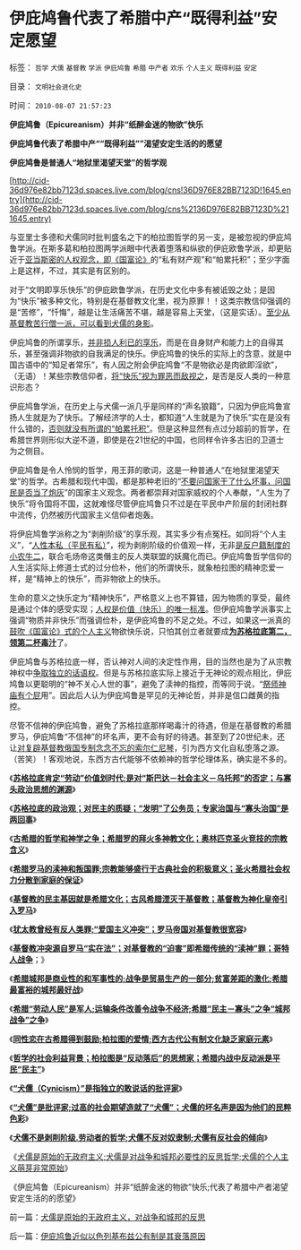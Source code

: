 # 伊庇鸠鲁代表了希腊中产“既得利益”安定愿望

标签： `哲学` `犬儒` `基督教` `学派` `伊庇鸠鲁` `希腊` `中产者` `欢乐` `个人主义` `既得利益` `安定` 

目录： `文明社会进化史`

时间： `2010-08-07 21:57:23`

**伊庇鸠鲁（Epicureanism）并非“纸醉金迷的物欲”快乐**

**伊庇鸠鲁代表了希腊中产““既得利益””渴望安定生活的的愿望**

**伊庇鸠鲁是普通人“地狱里渴望天堂”的哲学观**

[http://cid-36d976e82bb7123d.spaces.live.com/blog/cns!36D976E82BB7123D!1645.entry](http://cid-36d976e82bb7123d.spaces.live.com/blog/cns%2136D976E82BB7123D%211645.entry)

与亚里士多德和犬儒同时批判盛名之下的柏拉图哲学的另一支，是被忽视的伊庇鸠鲁学派。在斯多葛和柏拉图两学派眼中代表着堕落和纵欲的伊庇欧鲁学派，却更贴近于[亚当斯密的人权观念，即《国富论》](../../../2009/11/6/斯密的《道德情操论》和君权贵族的道德情操.md)的“私有财产观”和“帕累托积”；至少字面上是这样，不过，其实是有区别的。

对于“文明即享乐快乐”的伊庇欧鲁学派，在历史文化中多有被诋毁之处；是因为“快乐”被多种文化，特别是在基督教文化里，视为原罪！！这类宗教信仰强调的是“苦修”，“忏悔”，越是让生活痛苦不堪，越是容易上天堂，（这是实话）。[至少从基督教苦行僧一派，可以看到犬儒的身影](../../../2010/5/6/为什么“缺乏信仰”的社会总是生机勃勃？.md)。

伊庇鸠鲁的所谓享乐，[并非损人利已的享乐](../../../2010/1/30/普世价值观中邪恶，和邪恶的“极”.md)，而是在自身财产和能力上的自得其乐，甚至强调非物欲的自我满足的快乐。伊庇鸠鲁的快乐的实际上的含意，就是中国古语中的“知足者常乐”，有人因之附会伊庇鸠鲁“不是物欲必是肉欲即淫欲”，（无语）！某些宗教信仰者，[将“快乐”视为罪恶而敌视之](../../../2009/11/5/没有天生的原罪，没有天生的原债.md)，是否是反人类的一种意识形态？

伊庇鸠鲁学派，在历史上与犬儒一派几乎是同样的“声名狼籍”，只因为伊庇鸠鲁宣扬人生就是为了快乐。了解经济学的人士，都知道“人生就是为了快乐”实在是没有什么错的，[否则就没有所谓的“帕累托积”](../../../2010/4/28/进化论就是天人合一不能批；.md)。但是这种显然有点过分超前的哲学，在希腊世界则形似大逆不道，即使是在21世纪的中国，也同样令许多古旧的卫道士为之侧目。

伊庇鸠鲁是令人怜悯的哲学，用王菲的歌词，这是一种普通人“在地狱里渴望天堂”的哲学。古希腊和现代中国，都是那种老旧的“[不要问国家干了什么坏事，问国民是否当了炮灰](../../../2009/7/28/不要问国家对你做了什么，要问你为国家做了什么.md)”的国家主义观念。两者都崇拜对国家威权的个人奉献，“人生为了快乐”将令国将不国，这就难怪尽管伊庇鸠鲁只不过是在平民中产阶层的封闭社群中流传，仍然被历代国家主义信仰者炮轰。

将伊庇鸠鲁学派称之为“剥削阶级”的享乐观，其实多少有点冤枉。如同将“个人主义”，“[人性本私（平民有私）](../../../2009/11/4/什么是“我”及人性本私和熵恒增加定律.md)”，视为剥削阶级的价值观一样，无非[是反户籍制度的小农牛二](../../../2009/10/30/全国被剥离的国民福利集中在几个城市分发好吗？.md)，联合毛炀帝这类僭主的反人类联盟的妖魔化而已。伊庇鸠鲁哲学信仰的人生活实际上修道士式的过分俭朴，他们的所谓快乐，就象柏拉图的精神恋爱一样，是“精神上的快乐”，而非物欲上的快乐。

生命的意义之快乐定为“精神快乐”，严格意义上也不算错，因为物质的享受，最终是通过个体的感受实现；[人权是价值（快乐）的唯一标准](http://blog.sina.com.cn/s/blog_4a78b4ee0100k5sh.html)。但伊庇鸠鲁学派事实上强调“物质并非快乐”而强调俭朴，是伊庇鸠鲁的不足之处。不过，如果这一派真的[鼓吹《国富论》式的个人主义](../../../2009/10/29/伟大的思想家亚当斯密的迷惑.md)物欲快乐说，只怕其创立者就要成[**为苏格拉底第二，领第二杯毒汁**](../../../2010/8/4/宗教能够盛行于古典社会的积极意义.md)了。

伊庇鸠鲁与苏格拉底一样，否认神对人间的决定性作用，目的当然也是为了从宗教神权中[争取独立的话语权](../../../2010/5/20/为什么我的观点就是对的？别人是错的？.md)。但是与苏格拉底实际上接近于无神论的观点相比，伊庇鸠鲁以更聪明的“神不关心人世的事”，避免了渎神的指控，而等同于说，“[祭师神庙有个屁](http://blog.sina.com.cn/s/blog_5563a64d0100iaji.html)用”。因此后人认为伊庇鸠鲁是罕见的无神论哲，并非是信口雌黄的指控。

尽管不信神的伊庇鸠鲁，避免了苏格拉底那样喝毒汁的待遇，但是在基督教的希腊罗马，伊庇鸠鲁“不信神”的坏名声，更不会有好的待遇。甚至到了20世纪未，还让[对复辟基督教俄国专制念念不忘的索尔仁尼琴](../../../2010/6/15/进化论天人必然合一存在必然合理.md)，引为西方文化自私堕落之源。（苦笑）！客观地说，东西方古代能够不依赖神的哲学伦理体系，确实是不多的。

《[**苏格拉底肯定“劳动”价值划时代;是对“斯巴达－社会主义－乌托邦”的否定；与寡头政治思想的渊源**](../../../2010/8/3/苏格拉底肯定“劳动”价值是划时代，与寡头的渊源.md)》

《[**苏格拉底的政治观；对民主的质疑；“发明”了公务员；专家治国与“寡头治国”是两回事**](../../../2010/8/3/苏格拉底质疑民主；发明了公务员.md)》

《[**古希腊的哲学和神学之争；希腊罗的拜火多神教文化；奥林匹克圣火竞技的宗教含义**](../../../2010/8/4/希腊罗马的拜火信仰和奥林匹克圣火.md)》

《[**希腊罗马的渎神和叛国罪;宗教能够盛行于古典社会的积极意义；圣火希腊社会权力分散到家庭的保证**](../../../2010/8/4/宗教能够盛行于古典社会的积极意义.md)》

《[**基督教的民主基因就是希腊文化；古风希腊湮灭于基督教；基督教为神化皇帝引入罗马**](../../../2010/8/4/基督教为神化皇帝而成罗马国教.md)》

《[**犹太教曾经有反人类罪;“爱国主义冲突”；罗马帝国对基督教很宽容**](../../../2010/8/4/罗马帝国对基督教很宽容，犹太教曾经暴戾.md)》

《[**基督教冲突源自罗马“实在法”；对基督教的“迫害”即希腊传统的“渎神”罪；哥特人战争**](../../../2010/8/4/罗马皇帝对基督教的几次“迫害”是实在法冲突.md)；》

《[**希腊城邦是商业性的和军事性的;战争是贸易生产的一部分;贫富差距的激化;希腊最富裕的城邦最好战**](../../../2010/8/5/古希腊抓革命促生产；最富裕的城邦最好战.md)》

《[**希腊“劳动人民”是军人;运输条件改善令战争不经济;希腊“民主－寡头”之争“城邦战争”之争**](../../../2010/8/5/希腊城邦的“劳动人民”就是军人.md)》

《[**同性恋在古希腊得到鼓励;柏拉图的爱情;西方古代公有制文化缺乏家庭元素**](../../../2010/8/5/西方古代公有制文化缺乏家庭元素.md)》

《[**哲学的社会利益背景；柏拉图是“反动落后”的思想家；希腊内战中反动派是平民“民主”**](../../../2010/8/6/“犬儒”指“疯狗一样乱咬的批评家”.md)》

《[**“犬儒（Cynicism）”是指独立的敢说话的批评家**](../../../2010/8/6/“犬儒”指“疯狗一样乱咬的批评家”.md)》

《[**“犬儒”是批评家;过高的社会期望造就了“犬儒”；犬儒的坏名声是因为他们的民粹色彩**](../../../2010/8/6/“犬儒”特指有批评没有解决方法的批评家.md)》

《[**犬儒不是剥削阶级.劳动者的哲学;犬儒不反对奴隶制;犬儒有反社会的倾向**](../../../2010/8/7/希腊奴隶真相；犬儒有反社会的倾向.md)》

《[犬儒是原始的无政府主义;犬儒是对战争和城邦必要性的反思哲学;犬儒的个人主义萌芽非常原始](../../../2010/8/7/犬儒是原始的无政府主义，对战争和城邦的反思.md)》

《伊庇鸠鲁（Epicureanism）并非“纸醉金迷的物欲”快乐;代表了希腊中产者渴望安定生活的的愿望》



前一篇：[犬儒是原始的无政府主义，对战争和城邦的反思](../../../2010/8/7/犬儒是原始的无政府主义，对战争和城邦的反思.md)

后一篇：[伊庇鸠鲁近似以色列基布兹公有制是其衰落原因](../../../2010/8/7/伊庇鸠鲁近似以色列基布兹公有制是其衰落原因.md)